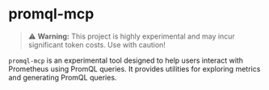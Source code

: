 # promql-mcp

> ⚠️ **Warning:** This project is highly experimental and may incur significant token costs. Use with caution!
>

`promql-mcp` is an experimental tool designed to help users interact with Prometheus using PromQL queries. It provides utilities for exploring metrics and generating PromQL queries.